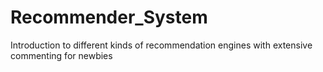 # Recommender_System
Introduction to different kinds of recommendation engines with extensive commenting for newbies
